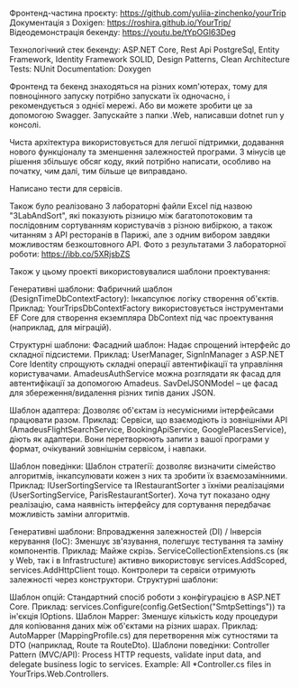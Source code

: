 Фронтенд-частина проєкту: https://github.com/yuliia-zinchenko/yourTrip
Документація з Doxigen: https://roshira.github.io/YourTrip/
Відеодемонстрація бекенду: https://youtu.be/tYpOGI63Deg

Технологічний стек бекенду:
ASP.NET Core, Rest Api
PostgreSql, Entity Framework, Identity Framework
SOLID, Design Patterns, Clean Architecture
Tests: NUnit
Documentation: Doxygen

Фронтенд та бекенд знаходяться на різних комп'ютерах, тому для повноцінного запуску
потрібно запускати їх одночасно, і рекомендується з однієї мережі.
Або ви можете зробити це за допомогою Swagger. Запускайте з папки .Web, написавши dotnet run у консолі.

Чиста архітектура використовується для легшої підтримки, додавання нового функціоналу
та зменшення залежностей програми. З мінусів це рішення збільшує
обсяг коду, який потрібно написати, особливо на початку, чим далі, тим більше це виправдано.


Написано тести для сервісів.

Також було реалізовано 3 лабораторні файли Excel під назвою "3LabAndSort", які показують різницю між багатопотоковим
та послідовним сортуванням користувачів з різною вибіркою, а також читанням з API ресторанів
в Парижі, але з одним вибором завдяки можливостям безкоштовного API.
Фото з результатами 3 лабораторної роботи: https://ibb.co/5XRjsbZS

Також у цьому проекті використовувалися шаблони проектування:

Генеративні шаблони:
Фабричний шаблон (DesignTimeDbContextFactory):
Інкапсулює логіку створення об'єктів.
Приклад: YourTripsDbContextFactory використовується інструментами EF Core для створення екземпляра DbContext під час проектування (наприклад, для міграцій).

Структурні шаблони:
Фасадний шаблон: Надає спрощений інтерфейс до складної підсистеми.
Приклад: UserManager, SignInManager з ASP.NET Core Identity спрощують складні операції автентифікації та управління користувачами.
AmadeusAuthService можна розглядати як фасад для автентифікації за допомогою Amadeus. SavDelJSONModel – це фасад для збереження/видалення різних типів даних JSON.

Шаблон адаптера:
Дозволяє об'єктам із несумісними інтерфейсами працювати разом.
Приклад:
Сервіси, що взаємодіють із зовнішніми API (AmadeusFlightSearchService, BookingApiService, GooglePlacesService), діють як адаптери. Вони перетворюють запити з вашої програми у формат, очікуваний зовнішнім сервісом, і навпаки.

Шаблон поведінки:
Шаблон стратегії: дозволяє визначити сімейство алгоритмів, інкапсулювати кожен з них та зробити їх взаємозамінними.
Приклад: IUserSortingService та IRestaurantSorter з їхніми реалізаціями (UserSortingService, ParisRestaurantSorter).
Хоча тут показано одну реалізацію, сама наявність інтерфейсу для сортування передбачає можливість заміни алгоритмів.

Генеративні шаблони:
Впровадження залежностей (DI) / Інверсія керування (IoC):
Зменшує зв'язування, полегшує тестування та заміну компонентів.
Приклад: Майже скрізь. ServiceCollectionExtensions.cs (як у Web, так і в Infrastructure) активно використовує services.AddScoped, services.AddHttpClient тощо. Контролери та сервіси отримують залежності через конструктори.
Структурні шаблони:

Шаблон опцій: Стандартний спосіб роботи з конфігурацією в ASP.NET Core.
Приклад: services.Configure<SmtpSettings>(config.GetSection("SmtpSettings")) та ін'єкція IOptions<SmtpSettings>.
Шаблон Mapper: Зменшує кількість коду процедури для копіювання даних між об'єктами на різних шарах.
Приклад: AutoMapper (MappingProfile.cs) для перетворення між сутностями та DTO (наприклад, Route та RouteDto).
Шаблони поведінки:
Controller Pattern (MVC/API): Process HTTP requests, validate input data, and delegate business logic to services.
Example: All *Controller.cs files in YourTrips.Web.Controllers.
